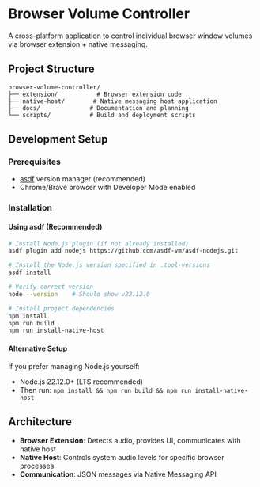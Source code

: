 # Browser Volume Controller

A cross-platform application to control individual browser window volumes via browser extension + native messaging.

## Project Structure

```
browser-volume-controller/
├── extension/           # Browser extension code
├── native-host/        # Native messaging host application
├── docs/              # Documentation and planning
└── scripts/           # Build and deployment scripts
```

## Development Setup

### Prerequisites
- [asdf](https://asdf-vm.com/) version manager (recommended)
- Chrome/Brave browser with Developer Mode enabled

### Installation

#### Using asdf (Recommended)
```bash
# Install Node.js plugin (if not already installed)
asdf plugin add nodejs https://github.com/asdf-vm/asdf-nodejs.git

# Install the Node.js version specified in .tool-versions
asdf install

# Verify correct version
node --version    # Should show v22.12.0

# Install project dependencies
npm install
npm run build
npm run install-native-host
```

#### Alternative Setup
If you prefer managing Node.js yourself:
- Node.js 22.12.0+ (LTS recommended)
- Then run: `npm install && npm run build && npm run install-native-host`

## Architecture

- **Browser Extension**: Detects audio, provides UI, communicates with native host
- **Native Host**: Controls system audio levels for specific browser processes
- **Communication**: JSON messages via Native Messaging API
